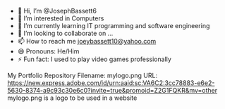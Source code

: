 - 👋 Hi, I’m @JosephBassett6
- 👀 I’m interested in Computers 
- 🌱 I’m currently learning IT programming and software engineering
- 💞️ I’m looking to collaborate on ...
- 📫 How to reach me joeybassett10@yahoo.com
- 😄 Pronouns: He/Him
- ⚡ Fun fact: I used to play video games professionally

My Portfolio Repository
Filename: mylogo.png URL: https://new.express.adobe.com/id/urn:aaid:sc:VA6C2:3cc78883-e6e2-5630-8374-a9c93c30e6c0?invite=true&promoid=Z2G1FQKR&mv=other
mylogo.png is a logo to be used in a website 
